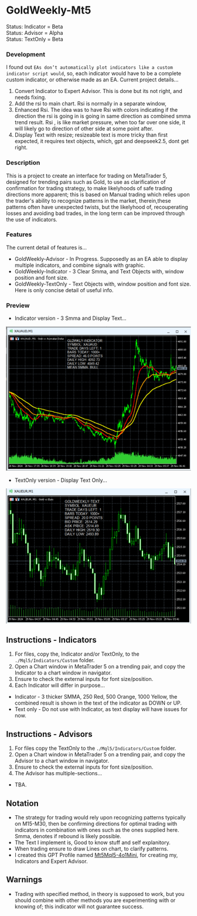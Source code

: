 # GoldWeekly-Mt5
Status: Indicator = Beta
<BR>Status: Advisor = Alpha
<BR>Status: TextOnly = Beta

### Development
I found out `EAs don’t automatically plot indicators like a custom indicator script would`, so, each indicator would have to be a complete custom indicator, or otherwise made as an EA. Current project details...
1. Convert Indicator to Expert Advisor. This is done but its not right, and needs fixing.
2. Add the rsi to main chart. Rsi is normally in a separate window, 
3. Enhanced Rsi. The idea was to have Rsi with colors indicating if the direction the rsi is going in is going in same direction as combined smma trend result. Rsi , is like market pressure, when too far over one side, it will likely go to direction of other side at some point after. 
4. Display Text with resize; resizeable text is more tricky than first expected, it requires text objects, which, gpt and deepseek2.5, dont get right. 

### Description
This is a project to create an interface for trading on MetaTrader 5, designed for trending pairs such as Gold, to use as clarification of confirmation for trading strategy, to make likelyhoods of safe trading directions more apparent; this is based on Manual trading which relies upon the trader's ability to recognize patterns in the market, therein,these patterns often have unexpected twists, but the likelyhood of, recouperating losses and avoiding bad trades, in the long term can be improved through the use of indicators.

### Features
The current detail of features is... 
- GoldWeekly-Advisor - In Progress. Supposedly as an EA able to display multiple indicators, and combine signals with graphic.
- GoldWeekly-Indicator - 3 Clear Smma, and Text Objects with, window position and font size. 
- GoldWeekly-TextOnly - Text Objects with, window position and font size. Here is only concise detail of useful info.

### Preview
- Indicator version - 3 Smma and Display Text...

![indicator preview](media/Indicator.png)

- TextOnly version - Display Text Only...

![indicator preview](media/TextOnly.png)

## Instructions - Indicators
1. For files, copy the, Indicator and/or TextOnly, to the `./Mql5/Indicators/Custom` folder.
2. Open a Chart window in MetaTrader 5 on a trending pair, and copy the Indicator to a chart window in navigator.
3. Ensure to check the external inputs for font size/position.
4. Each Indicator will differ in purpose...
- Indicator - 3 thicker SMMA, 250 Red, 500 Orange, 1000 Yellow, the combined result is shown in the text of the indicator as DOWN or UP.
- Text only - Do not use with Indicator, as text display will have issues for now.

## Instructions - Advisors
1. For files copy the TextOnly to the `./Mql5/Indicators/Custom` folder.
2. Open a Chart window in MetaTrader 5 on a trending pair, and copy the Advisor to a chart window in navigator.
3. Ensure to check the external inputs for font size/position.
4. The Advisor has multiple-sections...
- TBA.  

## Notation
- The strategy for trading would rely upon recognizing patterns typically on M15-M30, then be confirming directions for optimal trading with indicators in combination with ones such as the ones supplied here. Smma, denotes if rebound is likely possible. 
- The Text I implement is, Good to know stuff and self explanitory. 
- When trading ensure to draw Lines on chart, to clarify patterns.
- I created this GPT Profile named [Mt5Mql5-4o1Mini](https://chatgpt.com/g/g-Un4YwjMNH-mt5mql5-4o1mini), for creating my, Indicators and Expert Advisor.

## Warnings
- Trading with specified method, in theory is supposed to work, but you should combine with other methods you are experimenting with or knowing of; this indicator will not guarantee success.
